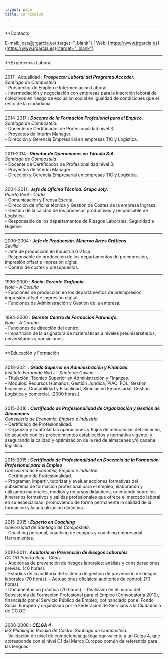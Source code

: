 ```yaml
---
layout: page
title: Currículum
---
```


<hr size="5px" color="black" />

**Contacto

E-mail: [jose@jrgarcia.es](mailto:jose@jrgarcia.es){:target="_blank"} | Web: [https://www.jrgarcia.es](https://www.jrgarcia.es){:target="_blank"}  
<hr size="5px" color="black" />

**Experiencia Laboral

<hr size="5px" color="black" />

2017- Actualidad
:	***Prospector Laboral del Programa Acceder.***  
*Santiago de Compostela*  
	- Prospector de Empleo e Intermediación Laboral.  
    - Intermediación y negociación con empresas para la inserción laboral de colectivos en riesgo de exclusión social en igualdad de condiciones que el resto de la ciudadanía.   
	
<hr size="5px" color="black" />

2014-2017
:	***Docente de la Formación Profesional para el Empleo.***  
*Santiago de Compostela.*  
	- Docente de Certificados de Profesionalidad nivel 3.  
    - Proyectos de Interim Manager.  
    - Dirección y Gerencia Empresarial en empresas TIC y Logística.
     
<hr size="5px" color="black" />

2011-2014
:	***Director de Operaciones en Tórculo S.A.***  
*Santiago de Compostela*  
	- Docente de Certificados de Profesionalidad nivel 3.  
    - Proyectos de Interim Manager.  
    - Dirección y Gerencia Empresarial en empresas TIC y Logística.

<hr size="5px" color="black" />

2004-2011
:	***Jefe de Oficina Técnica. Grupo Joly.***  
*Puerto Real - Cádiz*  
	- Comunicación y Prensa Escrita.  
    - Dirección de oficina técnica y Gestión de Costes de la empresa Ingrasa.  
    - Gestión de la calidad de los procesos productivos y responsable de Logística.  
    - Responsable de los departamentos de Riesgos Laborales, Seguridad e Higiene.  


<hr size="5px" color="black" />

2000-2004
:	***Jefe de Producción. Minerva Artes Gráficas.***  
*Sevilla*  
	- Jefe de producción en Industria Gráfica.  
    - Responsable de producción de los departamentos de preimpresión, impresión offset e impresión digital.   
    - Control de costes y presupuestos.  


<hr size="5px" color="black" />

1996-2000
:	***Socio-Gerente Grafinoia.***  
*Noia - A Coruña*  
	- Funciones de producción en los departamentos de preimpresión, impresión offset e impresión digital.  
    - Funciones de Administración y Gestión de la empresa.      


<hr size="5px" color="black" />

1994-2000
:	***Gerente Centro de Formación Paraninfo.***  
*Noia - A Coruña*  
	- Funciones de dirección del centro.  
    - Impartición de la asignatura de matemáticas a niveles preunisersitarios, universitarios y oposiciones.      


<hr size="5px" color="black" />


**Educación y Formación

<hr size="5px" color="black" />

2018-2021 
:	***Grado Superior en Administración y Finanzas.***  
*Instituto Fernando Wirtz - Xunta de Galicia*  
	- Titulación: Técnico Superior en Administración y Finanzas.  
    - Modulos: Recursos Humanos, Gestión Jurídica, PIAC, FOL, Gestión Financiera, Contabilidad y Fiscalidad, Simulación Empresarial, Gestión Logística y comercial. (2000 horas.)   
<hr size="5px" color="black" />

2015-2016 
:	***Certificado de Profesionalidad de Organización y Gestión de Almacenes***  
*Consellería de Economía, Empleo e Industria.*  
	- Certificado de Profesionalidad.  
    - Organizar y controlar las operaciones y flujos de mercancías del almacén, de acuerdo con los procedimientos establecidos y normativa vigente, y asegurando la calidad y optimización de la red de almacenes y/o cadena logística.     
	
<hr size="5px" color="black" />

2015-2015 
:	***Certificado de Profesionalidad en Docencia de la Formación Profesional para el Empleo***  
*Consellería de Economía, Empleo e Industria.*  
	- Certificado de Profesionalidad.  
    - Programar, impartir, tutorizar y evaluar acciones formativas del subsistema de formación profesional para el empleo, elaborando y utilizando materiales, medios y recursos didácticos, orientando sobre los itinerarios formativos y salidas profesionales que ofrece el mercado laboral en su especialidad, promoviendo de forma permanente la calidad de la formación y la actualización didáctica..     
	
<hr size="5px" color="black" />

2015-2015 
:	***Experto en Coaching***  
*Universidad de Santiago de Compostela.*  
	- Coaching personal, coaching de equipos y coaching empresarial. Herramientas.  
        
	
<hr size="5px" color="black" />


2010-2011 
:	***Auditoría en Prevención de Riesgos Laborales***  
*CC.OO Puerto Real - Cádiz*  
	- Auditorías de prevención de riesgos laborales: análisis y consideraciones previas. (40 horas).  
    - Estudios de la auditoría del sistema de gestión de prevención de riesgos laborales (70 horas). 
    - Actuaciones oficiales: auditorías de control. (70 horas).  
    - Documentación práctica (70 horas). 
    - Realizado en el marco del Subsistema de Formación Profesional para el Empleo (Convocatoria 2010), financiado por el Servicio Público de Empleo, cofinanciado por el Fondo Social Europeo y organizado por la Federación de Servicios a la Ciudadanía de CC.OO. 
        
	
<hr size="5px" color="black" />

2008-2008 
:	***CELGA 4***  
*IES Plurilingüe Rosalía de Castro. Santiago de Compostela.*  
	- Validación de nivel de competencia gallega equivalente a un Celga 4, que corresponde con el nivel C1 del Marco Europeo común de referencia para las lenguas.  
        
	
<hr size="5px" color="black" />